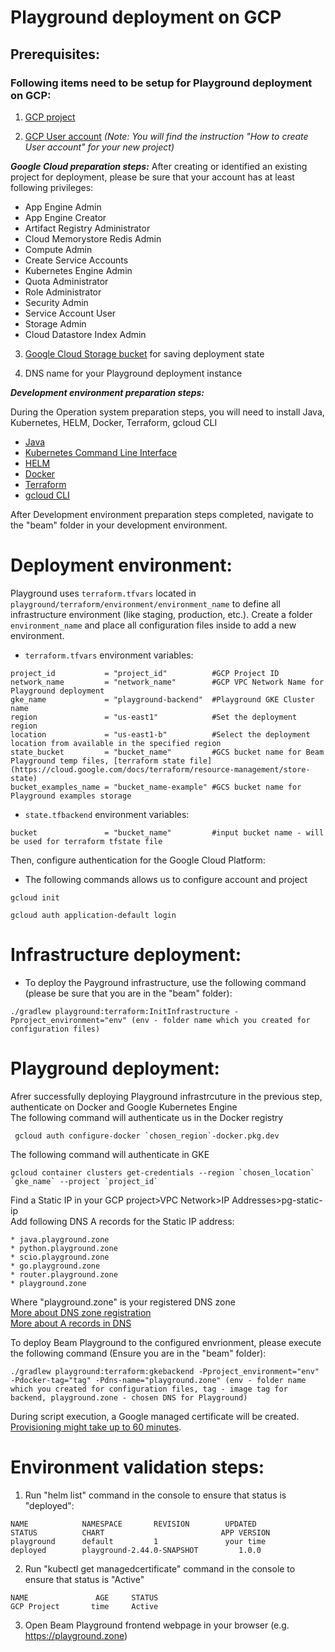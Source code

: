 <!--
    Licensed to the Apache Software Foundation (ASF) under one
    or more contributor license agreements.  See the NOTICE file
    distributed with this work for additional information
    regarding copyright ownership.  The ASF licenses this file
    to you under the Apache License, Version 2.0 (the
    "License"); you may not use this file except in compliance
    with the License.  You may obtain a copy of the License at

      http://www.apache.org/licenses/LICENSE-2.0

    Unless required by applicable law or agreed to in writing,
    software distributed under the License is distributed on an
    "AS IS" BASIS, WITHOUT WARRANTIES OR CONDITIONS OF ANY
    KIND, either express or implied.  See the License for the
    specific language governing permissions and limitations
    under the License.
-->
# Playground deployment on GCP

## Prerequisites:

### Following items need to be setup for Playground deployment on GCP:
1. [GCP project](https://cloud.google.com/)

2. [GCP User account](https://cloud.google.com/appengine/docs/standard/access-control?tab=python) _(Note: You will find the instruction "How to create User account" for your new project)_

***Google Cloud preparation steps:***
After creating or identified an existing project for deployment, please be sure that your account has at least following privileges:
   - App Engine Admin
   - App Engine Creator
   - Artifact Registry Administrator
   - Cloud Memorystore Redis Admin
   - Compute Admin
   - Create Service Accounts
   - Kubernetes Engine Admin
   - Quota Administrator
   - Role Administrator
   - Security Admin
   - Service Account User
   - Storage Admin
   - Cloud Datastore Index Admin

3. [Google Cloud Storage bucket](https://cloud.google.com/storage/docs/creating-buckets) for saving deployment state

4. DNS name for your Playground deployment instance

***Development environment preparation steps:***

During the Operation system preparation steps, you will need to install Java, Kubernetes, HELM, Docker, Terraform, gcloud CLI

* [Java](https://adoptopenjdk.net/)
* [Kubernetes Command Line Interface](https://kubernetes.io/docs/tasks/tools/install-kubectl-linux/)
* [HELM](https://helm.sh/docs/intro/install/)
* [Docker](https://docs.docker.com/engine/install/)
* [Terraform](https://www.terraform.io/downloads)
* [gcloud CLI](https://cloud.google.com/sdk/docs/install-sdk)

After Development environment preparation steps completed, navigate to the "beam" folder in your development environment.

# Deployment environment:
Playground uses `terraform.tfvars` located in `playground/terraform/environment/environment_name` to define all infrastructure environment (like staging, production, etc.). Create a folder `environment_name` and place all configuration files inside to add a new environment.

* `terraform.tfvars` environment variables:
```
project_id           = "project_id"          #GCP Project ID
network_name         = "network_name"        #GCP VPC Network Name for Playground deployment
gke_name             = "playground-backend"  #Playground GKE Cluster name
region               = "us-east1"            #Set the deployment region
location             = "us-east1-b"          #Select the deployment location from available in the specified region
state_bucket         = "bucket_name"         #GCS bucket name for Beam Playground temp files, [terraform state file] (https://cloud.google.com/docs/terraform/resource-management/store-state)
bucket_examples_name = "bucket_name-example" #GCS bucket name for Playground examples storage
```
* `state.tfbackend` environment variables:
```
bucket               = "bucket_name"         #input bucket name - will be used for terraform tfstate file
```
Then, configure authentication for the Google Cloud Platform:

* The following commands allows us to configure account and project
```
gcloud init
```
```
gcloud auth application-default login
```
# Infrastructure deployment:
* To deploy the Payground infrastructure, use the following command (please be sure that you are in the "beam" folder):
```
./gradlew playground:terraform:InitInfrastructure -Pproject_environment="env" (env - folder name which you created for configuration files)
```
# Playground deployment:
Afrer successfully deploying Playground infrastrcuture in the previous step, authenticate on Docker and Google Kubernetes Engine<br>
The following command will authenticate us in the Docker registry
```
 gcloud auth configure-docker `chosen_region`-docker.pkg.dev
```
The following command will authenticate in GKE
```
gcloud container clusters get-credentials --region `chosen_location` `gke_name` --project `project_id`
```
Find a Static IP in your GCP project>VPC Network>IP Addresses>pg-static-ip
<br>Add following DNS A records for the Static IP address:
```
* java.playground.zone
* python.playground.zone
* scio.playground.zone
* go.playground.zone
* router.playground.zone
* playground.zone
```
Where "playground.zone" is your registered DNS zone<br>
[More about DNS zone registration](https://domains.google/get-started/domain-search/)<br>
[More about A records in DNS](https://support.google.com/a/answer/2579934?hl=en)

To deploy Beam Playground to the configured envrionment, please execute the following command (Ensure you are in the "beam" folder):
```
./gradlew playground:terraform:gkebackend -Pproject_environment="env" -Pdocker-tag="tag" -Pdns-name="playground.zone" (env - folder name which you created for configuration files, tag - image tag for backend, playground.zone - chosen DNS for Playground)
```
During script execution, a Google managed certificate will be created. [Provisioning might take up to 60 minutes](https://cloud.google.com/load-balancing/docs/ssl-certificates/google-managed-certs).

# Environment validation steps:
1. Run "helm list" command in the console to ensure that status is "deployed":
```
NAME            NAMESPACE       REVISION        UPDATED                                 STATUS          CHART                          APP VERSION
playground      default         1               your time                              deployed        playground-2.44.0-SNAPSHOT         1.0.0       
```
2. Run "kubectl get managedcertificate" command in the console to ensure that status is "Active"
```
NAME               AGE     STATUS
GCP Project       time     Active
```
3. Open Beam Playground frontend webpage in your browser (e.g. https://playground.zone)
